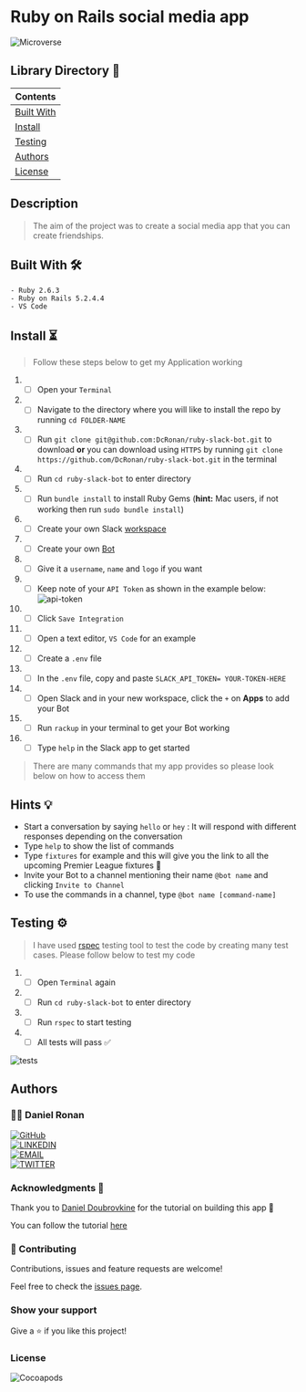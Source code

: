 # Ruby on Rails social media app
![Microverse](https://img.shields.io/badge/-Microverse-6F23FF?style=for-the-badge)

## Library Directory 📙
 
| Contents        |
| ------------- |
| [Built With](#built-with-🛠) |
| [Install](#install-⏳) |
| [Testing](#testing-⚙️) |
| [Authors](#authors) | 
| [License](#license) | 

## Description
> The aim of the project was to create a social media app that you can create friendships.

## Built With 🛠
```
- Ruby 2.6.3
- Ruby on Rails 5.2.4.4
- VS Code
```

## Install ⏳

> Follow these steps below to get my Application working

1. - [ ] Open your `Terminal`
2. - [ ] Navigate to the directory where you will like to install the repo by running `cd FOLDER-NAME`
3. - [ ] Run `git clone git@github.com:DcRonan/ruby-slack-bot.git` to download <b>or</b> you can download using `HTTPS` by running `git clone https://github.com/DcRonan/ruby-slack-bot.git` in the terminal
4. - [ ] Run `cd ruby-slack-bot` to enter directory
5. - [ ] Run `bundle install` to install Ruby Gems (<b>hint:</b> Mac users, if not working then run `sudo bundle install`)
6. - [ ] Create your own Slack [workspace](https://slack.com/create#email)
7. - [ ] Create your own [Bot](https://slack.com/services/new/bot)
8. - [ ] Give it a `username`, `name` and `logo` if you want
9. - [ ] Keep note of your `API Token` as shown in the example below:
![api-token](./assets/api.png)
10. - [ ] Click `Save Integration`
11. - [ ] Open a text editor, `VS Code` for an example
12. - [ ] Create a `.env` file
13. - [ ] In the `.env` file, copy and paste `SLACK_API_TOKEN= YOUR-TOKEN-HERE`
14. - [ ] Open Slack and in your new workspace, click the `+` on <b>Apps</b> to add your Bot
15. - [ ] Run `rackup` in your terminal to get your Bot working
16. - [ ] Type `help` in the Slack app to get started

> There are many commands that my app provides so please look below on how to access them

## Hints 💡

* Start a conversation by saying `hello` or `hey` : It will respond with different responses depending on the conversation
* Type `help` to show the list of commands
* Type `fixtures` for example and this will give you the link to all the upcoming Premier League fixtures 📆
* Invite your Bot to a channel mentioning their name `@bot name` and clicking `Invite to Channel`
* To use the commands in a channel, type `@bot name [command-name]`

## Testing ⚙️

> I have used [rspec](https://rspec.info/) testing tool to test the code by creating many test cases. Please follow below to test my code

1. - [ ] Open `Terminal` again
2. - [ ] Run `cd ruby-slack-bot` to enter directory
3. - [ ] Run `rspec` to start testing
4. - [ ] All tests will pass ✅

![tests](./assets/test.png)

## Authors

### 👨‍💻 Daniel Ronan
[![GitHub](https://img.shields.io/badge/-GitHub-000?style=for-the-badge&logo=GitHub&logoColor=white)](https://github.com/DcRonan) <br>
[![LINKEDIN](https://img.shields.io/badge/-LINKEDIN-0077B5?style=for-the-badge&logo=Linkedin&logoColor=white)](https://www.linkedin.com/in/danronan10/) <br>
[![EMAIL](https://img.shields.io/badge/-EMAIL-D14836?style=for-the-badge&logo=Mail.Ru&logoColor=white)](mailto:danielconnorronan@gmail.com) <br>
[![TWITTER](https://img.shields.io/badge/-TWITTER-1DA1F2?style=for-the-badge&logo=Twitter&logoColor=white)](https://twitter.com/dc_ronan)

### Acknowledgments 🌟

Thank you to [Daniel Doubrovkine](https://github.com/dblock) for the tutorial on building this app 👊

You can follow the tutorial [here](https://github.com/slack-ruby/slack-ruby-bot)

### 🤝 Contributing

Contributions, issues and feature requests are welcome!

Feel free to check the [issues page](https://github.com/DcRonan/ruby-slack-bot/issues).

### Show your support

Give a ⭐️ if you like this project!

### License

![Cocoapods](https://img.shields.io/cocoapods/l/AFNetworking?color=red&style=for-the-badge)
